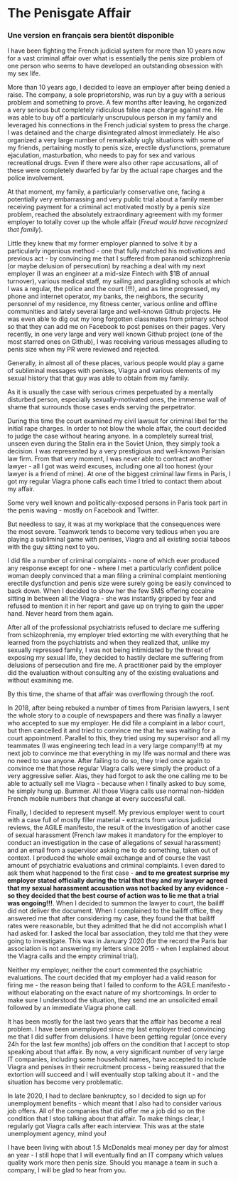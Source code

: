 # The Penisgate Affair

### Une version en français sera bientôt disponible

I have been fighting the French judicial system for more than 10 years now for a vast criminal affair over what is essentially the penis size problem of one person who seems to have developed an outstanding obsession with my sex life.

More than 10 years ago, I decided to leave an employer after being denied a raise. The company, a sole proprietorship, was run by a guy with a serious problem and something to prove. A few months after leaving, he organized a very serious but completely ridiculous false rape charge against me. He was able to buy off a particularly unscrupulous person in my family and leveraged his connections in the French judicial system to press the charge. I was detained and the charge disintegrated almost immediately. He also organized a very large number of remarkably ugly situations with some of my friends, pertaining mostly to penis size, erectile dysfunctions, premature ejaculation, masturbation, who needs to pay for sex and various recreational drugs. Even if there were also other rape accusations, all of these were completely dwarfed by far by the actual rape charges and the police involvement.

At that moment, my family, a particularly conservative one, facing a potentially very embarrassing and very public trial about a family member receiving payment for a criminal act motivated mostly by a penis size problem, reached the absolutely extraordinary agreement with my former employer to totally cover up the whole affair (*Freud would have recognized that family*).

Little they knew that my former employer planned to solve it by a particularly ingenious method - one that fully matched his motivations and previous act - by convincing me that I suffered from paranoid schizophrenia (or maybe delusion of persecution) by reaching a deal with my next employer (I was an engineer at a mid-size Fintech with $1B of annual turnover), various medical staff, my sailing and paragliding schools at which I was a regular, the police and the court (!!!), and as time progressed, my phone and internet operator, my banks, the neighbors, the security personnel of my residence, my fitness center, various online and offline communities and lately several large and well-known Github projects. He was even able to dig out my long forgotten classmates from primary school so that they can add me on Facebook to post penises on their pages. Very recently, in one very large and very well known Github project (one of the most starred ones on Github), I was receiving various messages alluding to penis size when my PR were reviewed and rejected.

Generally, in almost all of these places, various people would play a game of subliminal messages with penises, Viagra and various elements of my sexual history that that guy was able to obtain from my family.

As it is usually the case with serious crimes perpetuated by a mentally disturbed person, especially sexually-motivated ones, the immense wall of shame that surrounds those cases ends serving the perpetrator.

During this time the court examined my civil lawsuit for criminal libel for the initial rape charges. In order to not blow the whole affair, the court decided to judge the case without hearing anyone. In a completely surreal trial, unseen even during the Stalin era in the Soviet Union, they simply took a decision. I was represented by a very prestigious and well-known Parisian law firm. From that very moment, I was never able to contract another lawyer - all I got was weird excuses, including one all too honest (your lawyer is a friend of mine). At one of the biggest criminal law firms in Paris, I got my regular Viagra phone calls each time I tried to contact them about my affair.

Some very well known and politically-exposed persons in Paris took part in the penis waving - mostly on Facebook and Twitter.

But needless to say, it was at my workplace that the consequences were the most severe. Teamwork tends to become very tedious when you are playing a subliminal game with penises, Viagra and all existing social taboos with the guy sitting next to you.

I did file a number of criminal complaints - none of which ever produced any response except for one - where I met a particularly confident police woman deeply convinced that a man filing a criminal complaint mentioning erectile dysfunction and penis size were surely going be easily convinced to back down. When I decided to show her the few SMS offering cocaine sitting in between all the Viagra - she was instantly gripped by fear and refused to mention it in her report and gave up on trying to gain the upper hand. Never heard from them again.

After all of the professional psychiatrists refused to declare me suffering from schizophrenia, my employer tried extorting me with everything that he learned from the psychiatrists and when they realized that, unlike my sexually repressed family, I was not being intimidated by the threat of exposing my sexual life, they decided to hastily declare me suffering from delusions of persecution and fire me. A practitioner paid by the employer did the evaluation without consulting any of the existing evaluations and without examining me.

By this time, the shame of that affair was overflowing through the roof.

In 2018, after being rebuked a number of times from Parisian lawyers, I sent the whole story to a couple of newspapers and there was finally a lawyer who accepted to sue my employer. He did file a complaint in a labor court, but then cancelled it and tried to convince me that he was waiting for a court appointment. Parallel to this, they tried using my supervisor and all my teammates (I was engineering tech lead in a very large company!!!) at my next job to convince me that everything in my life was normal and there was no need to sue anyone. After failing to do so, they tried once again to convince me that those regular Viagra calls were simply the product of a very aggressive seller. Alas, they had forgot to ask the one calling me to be able to actually sell me Viagra - because when I finally asked to buy some, he simply hung up. Bummer. All those Viagra calls use normal non-hidden French mobile numbers that change at every successful call.

Finally, I decided to represent myself. My previous employer went to court with a case full of mostly filler material - extracts from various judicial reviews, the AGILE manifesto, the result of the investigation of another case of sexual harassment (French law makes it mandatory for the employer to conduct an investigation in the case of allegations of sexual harassment) and an email from a supervisor asking me to do something, taken out of context. I produced the whole email exchange and of course the vast amount of psychiatric evaluations and criminal complaints. I even dared to ask them what happened to the first case - **and to me greatest surprise my employer stated officially during the trial that they and my lawyer agreed that my sexual harassment accusation was not backed by any evidence - so they decided that the best course of action was to lie me that a trial was ongoing!!!**. When I decided to summon the lawyer to court, the bailiff did not deliver the document. When I complained to the bailiff office, they answered me that after considering my case, they found the that bailiff rates were reasonable, but they admitted that he did not accomplish what I had asked for. I asked the local bar association, they told me that they were going to investigate. This was in January 2020 (for the record the Paris bar association is not answering my letters since 2015 - when I explained about the Viagra calls and the empty criminal trial).

Neither my employer, neither the court commented the psychiatric evaluations. The court decided that my employer had a valid reason for firing me - the reason being that I failed to conform to the AGILE manifesto - without elaborating on the exact nature of my shortcomings. In order to make sure I understood the situation, they send me an unsolicited email followed by an immediate Viagra phone call.

It has been mostly for the last two years that the affair has become a real problem. I have been unemployed since my last employer tried convincing me that I did suffer from delusions. I have been getting regular (once every 24h for the last few months) job offers on the condition that I accept to stop speaking about that affair. By now, a very significant number of very large IT companies, including some household names, have accepted to include Viagra and penises in their recruitment process - being reassured that the extortion will succeed and I will eventually stop talking about it - and the situation has become very problematic.

In late 2020, I had to declare bankruptcy, so I decided to sign up for unemployment benefits - which meant that I also had to consider various job offers. All of the companies that did offer me a job did so on the condition that I stop talking about that affair. To make things clear, I regularly got Viagra calls after each interview. This was at the state unemployment agency, mind you!

I have been living with about 1.5 McDonalds meal money per day for almost an year - I still hope that I will eventually find an IT company which values quality work more then penis size. Should you manage a team in such a company, I will be glad to hear from you.
